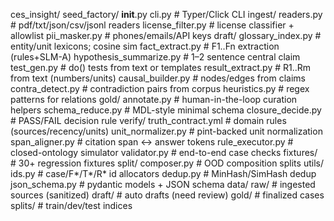 ces_insight/
  seed_factory/
    __init__.py
    cli.py                     # Typer/Click CLI
    ingest/
      readers.py               # pdf/txt/json/csv/jsonl readers
      license_filter.py        # license classifier + allowlist
      pii_masker.py            # phones/emails/API keys
    draft/
      glossary_index.py        # entity/unit lexicons; cosine sim
      fact_extract.py          # F1..Fn extraction (rules+SLM-A)
      hypothesis_summarize.py  # 1–2 sentence central claim
      test_gen.py              # do() tests from text or templates
      result_extract.py        # R1..Rm from text (numbers/units)
      causal_builder.py        # nodes/edges from claims
      contra_detect.py         # contradiction pairs from corpus
      heuristics.py            # regex patterns for relations
    gold/
      annotate.py              # human-in-the-loop curation helpers
      schema_reduce.py         # MDL-style minimal schema
      closure_decide.py        # PASS/FAIL decision rule
    verify/
      truth_contract.yml       # domain rules (sources/recency/units)
      unit_normalizer.py       # pint-backed unit normalization
      span_aligner.py          # citation span ↔ answer tokens
      rule_executor.py         # closed-ontology simulator
      validator.py             # end-to-end case checks
      fixtures/                # 30+ regression fixtures
    split/
      composer.py              # OOD composition splits
    utils/
      ids.py                   # case/F*/T*/R* id allocators
      dedup.py                 # MinHash/SimHash dedup
      json_schema.py           # pydantic models + JSON schema
  data/
    raw/                       # ingested sources (sanitized)
    draft/                     # auto drafts (need review)
    gold/                      # finalized cases
    splits/                    # train/dev/test indices
